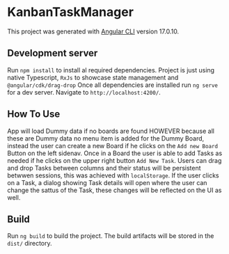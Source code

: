 # KanbanTaskManager

This project was generated with [Angular CLI](https://github.com/angular/angular-cli) version 17.0.10.

## Development server
Run `npm install` to install al required dependencies.
Project is just using native Typescript, `RxJs` to showcase state management and `@angular/cdk/drag-drop`
Once all dependencies are installed run `ng serve` for a dev server. 
Navigate to `http://localhost:4200/`.

## How To Use

App will load Dummy data if no boards are found HOWEVER because all these are Dummy data no menu item is added for the Dummy Board, instead the user can create a new Board if he clicks on the `Add new Board` Button on the left sidenav.
Once in a Board the user is able to add Tasks as needed if he clicks on the upper right button `Add New Task`.
Users can drag and drop Tasks between columns and their status will be persistent betwwen sessions, this was achieved with `localStorage`.
If the user clicks on a Task, a dialog showing Task details will open where the user can change the sattus of the Task, these changes will be reflected on the UI as well.

## Build

Run `ng build` to build the project. The build artifacts will be stored in the `dist/` directory.
